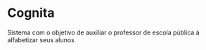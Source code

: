 # Cognita
Sistema com o objetivo de auxiliar o professor de escola pública à alfabetizar seus alunos
